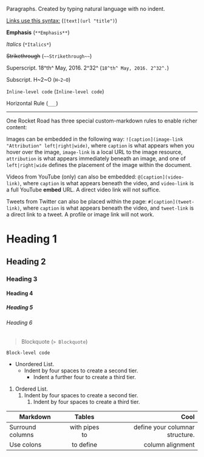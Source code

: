 Paragraphs. Created by typing natural language with no indent.

[Links use this syntax:](http://onerocketroad.com "Title!") (`[text](url "title")`)

**Emphasis** (`**Emphasis**`)

*Italics* (`*Italics*`)

~~Strikethrough~~ (`~~Strikethrough~~`)

Superscript. 18^th^ May, 2016. 2^32^ (`18^th^ May, 2016. 2^32^.`)

Subscript. H~2~O (`H~2~O`)

`Inline-level code` (``Inline-level code``)

Horizontal Rule (`___`)
___

One Rocket Road has three special custom-markdown rules to enable richer content:

Images can be embedded in the following way: `![caption](image-link "Attribution" left|right|wide)`, where `caption` is what appears when you hover over the image, `image-link` is a local URL to the image resource,
`attribution` is what appears immediately beneath an image, and one of `left|right|wide` defines the placement of the image within the document.

Videos from YouTube (only) can also be embedded: `@[caption](video-link)`, where `caption` is what appears beneath the video, and `video-link` is a full YouTube **embed** URL. 
A direct video link will not suffice.

Tweets from Twitter can also be placed within the page: `#[caption](tweet-link)`, where `caption` is what appears beneath the video, and `tweet-link` is a direct link to a tweet. A profile or image link
will not work.


# Heading 1

## Heading 2

### Heading 3

#### Heading 4

##### Heading 5

###### Heading 6



> Blockquote (`> Blockquote`)

```
Block-level code
```

* Unordered List.
    * Indent by four spaces to create a second tier.
        * Indent a further four to create a third tier.
        
1. Ordered List.
    1. Indent by four spaces to create a second tier.
        1. Indent by four spaces to create a third tier.
        
| Markdown         | Tables           | Cool             |
| -----------------|:-------------:| ----------------:|
| Surround columns | with pipes to   | define your columnar structure. |
| Use colons    | to define     | column alignment |